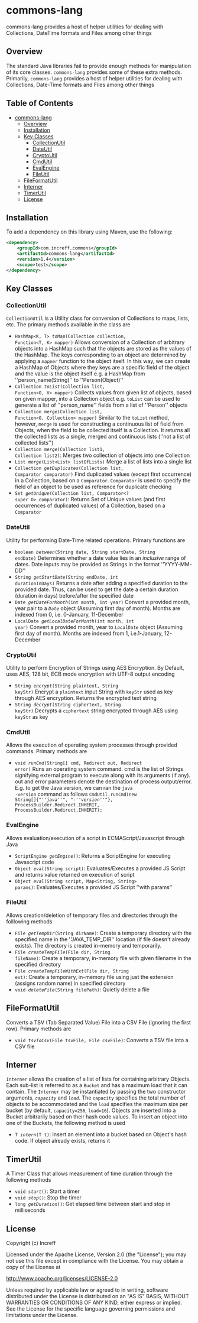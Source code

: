 # commons-lang
commons-lang provides a host of helper utilities for dealing with Collections, DateTime formats and Files among other things

## Overview
The standard Java libraries fail to provide enough methods for manipulation of its core classes. <code>commons-lang</code> provides some of these extra methods. Primarily, <code>commons-lang</code> provides a host of helper utilities for dealing with Collections, Date-Time formats and Files among other things

## Table of Contents
- [commons-lang](#commons-lang)
    * [Overview](#overview)
    * [Installation](#installation)
    * [Key Classes](#key-classes)
        + [CollectionUtil](#collectionutil)
        + [DateUtil](#dateutil)
        + [CryptoUtil](#cryptoutil)
        + [CmdUtil](#cmdutil)
        + [EvalEngine](#evalengine)
        + [FileUtil](#fileutil)
    * [FileFormatUtil](#fileformatutil)
    * [Interner](#interner)
    * [TimerUtil](#timerutil)
    * [License](#license)
## Installation
To add a dependency on this library using Maven, use the following:
```xml
<dependency>
    <groupId>com.increff.commons</groupId>
    <artifactId>commons-lang</artifactId>
    <version>1.4</version>
    <scope>test</scope>
</dependency>
```

## Key Classes
### CollectionUtil
<code>CollectionUtil</code> is a Utility class for conversion of Collections to maps, lists, etc. The primary methods available in the class are
* <code>HashMap<K, T> *toMap*(Collection<T> collection, Function<T, K> mapper)</code>  Allows conversion of a Collection of arbitrary objects into a HashMap such that the objects are stored as the values of the HashMap. The keys corresponding to an object are determined by applying a <code>*mapper*</code> function to the object itself. In this way, we can create a HashMap of Objects where they keys are a specific field of the object and the value is the object itself e.g. a HashMap from ''person_name(String)'' to ''Person(Object)''
* <code>Collection<V> *toList*(Collection<O> list, Function<O, V> mapper)</code>  Collects values from given list of objects, based on given mapper, into a Collection object e.g. <code>toList</code> can be used to generate a list of ''person_name'' fields from a list of ''Person'' objects
* <code>Collection<V> *merge*(Collection<O> list, Function<O, Collection<V>> mapper)</code>  Similar to the <code>toList</code> method, however, <code>merge</code> is used for constructing a continuous list of field from Objects, when the field to be collected itself is a Collection. It returns all the collected lists as a single, merged and continuous lists (''not a list of collected lists'')
* <code>Collection<O> *merge*(Collection<O> list1, Collection<O> list2)</code>:   Merges two collection of objects into one Collection
* <code>List<O> *merge*(List<List<O>> listOfLists)</code>  Merge a list of lists into a single list
* <code>Collection<O> *getDuplicates*(Collection<O> list, Comparator<O> comparator)</code>  Find duplicated values (except first occurrence) in a Collection, based on a <code>Comparator</code>. <code>Comparator</code> is used to specify the field of an object to be used as reference for duplicate checking
* <code>Set<O> *getUnique*(Collection<O> list, Comparator<? super O> comparator)</code>:   Returns Set of Unique values (and first occurrences of duplicated values) of a Collection, based on a <code>Comparator</code>

### DateUtil
Utility for performing Date-Time related operations. Primary functions are
* <code>boolean *between*(String date, String startDate, String endDate)</code>  Determines whether a date value lies in an *inclusive* range of dates. Date inputs may be provided as Strings in the format ''YYYY-MM-DD''
* <code>String *getStartDate*(String endDate, int durationInDays)</code>  Returns a date after adding a specified duration to the provided date. Thus, can be used to get the date a certain duration (duration in days) before/after the specified date
* <code>Date *getDateForMonth*(int month, int year)</code>  Convert a provided month, year pair to a <code>*Date*</code> object (Assuming first day of month). Months are indexed from 0, i.e. 0-January, 11-December
* <code>LocalDate *getLocalDateForMonth*(int month, int year)</code>  Convert a provided month, year to <code>*LocalDate*</code> object (Assuming first day of month). Months are indexed from 1, i.e.1-January, 12-December

### CryptoUtil
Utility to perform Encryption of Strings using AES Encryption. By Default, uses AES, 128 bit, ECB mode encryption with UTF-8 output encoding
* <code>String *encrypt*(String plaintext, String keyStr)</code>  Encrypt a <code>plaintext</code> input String with <code>keyStr</code> used as key through AES encryption. Returns the encrypted text string
* <code>String *decrypt*(String ciphertext, String keyStr)</code>  Decrypts a <code>ciphertext</code> string encrypted through AES using <code>keyStr</code> as key

### CmdUtil
Allows the execution of operating system processes through provided commands. Primary methods are
* <code>void *runCmd*(String[] cmd, Redirect out, Redirect error)</code>  Runs an operating system command. cmd is the list of Strings signifying external program to execute along with its arguments (if any). out and error parameters denote the destination of process output/error. E.g. to get the Java version, we can ran the <code>java -version</code> command as follows  <code>CmdUtil.runCmd(new String[]{"*''java*''", "-*''version*''"}, ProcessBuilder.Redirect.INHERIT, ProcessBuilder.Redirect.INHERIT);</code>

### EvalEngine
Allows evaluation/execution of a script in ECMAScript/Javascript through Java
* <code>ScriptEngine *getEngine*()</code>: Returns a ScriptEngine for executing Javascript code
* <code>Object *eval*(String script)</code>: Evaluates/Executes a provided JS Script and returns value returned on execution of script
* <code>Object *eval*(String script, Map<String, String> params)</code>: Evaluates/Executes a provided JS Script ''with params''

### FileUtil
Allows creation/deletion of temporary files and directories through the folllowing methods
* <code>File *getTempDir*(String dirName)</code>: Create a temporary directory with the specified name in the ''JAVA_TEMP_DIR'' location (if file doesn't already exists). The directory is created in-memory and temporarily.
* <code>File *createTempFile*(File dir, String fileName)</code>: Create a temporary, in-memory file with given filename in the specified directory
* <code>File *createTempFileWithExt*(File dir, String ext)</code>: Create a temporary, in-memory file using just the extension (assigns random name) in specified directory
* <code>void *deleteFile*(String filePath)</code>: Quietly delete a file

## FileFormatUtil
Converts a TSV (Tab Separated Value) File into a CSV File (ignoring the first row). Primary methods are
* <code>void *tsvToCsv*(File tsvFile, File csvFile)</code>: Converts a TSV file into a CSV file

## Interner
<code>Interner</code> allows the creation of a list of lists for containing arbitrary Objects. Each sub-list is referred to as a <code>Bucket</code> and has a maximum load that it can contain. The <code>Interner</code> may be instantiated by passing the two constructor arguments, <code>*capacity*</code> and <code>*load*</code>. The <code>capacity</code> specifies the total number of objects to be accommodated and the <code>load</code> specifies the maximum size per bucket (by default, <code>capacity=256</code>, <code>load=16</code>). Objects are inserted into a Bucket arbitrarily based on their hash code values. To insert an object into one of the Buckets, the following method is used
* <code>T *intern*(T t)</code>: Insert an element into a bucket based on Object's hash code. If object already exists, returns it

## TimerUtil
A Timer Class that allows measurement of time duration through the following methods
* <code>void *start*()</code>: Start a timer
* <code>void *stop*()</code>: Stop the timer
* <code>long *getDuration*()</code>: Get elapsed time between start and stop in milliseconds

## License
Copyright (c) Increff

Licensed under the Apache License, Version 2.0 (the "License"); you may not use this file except
in compliance with the License. You may obtain a copy of the License at

http://www.apache.org/licenses/LICENSE-2.0

Unless required by applicable law or agreed to in writing, software distributed under the License
is distributed on an "AS IS" BASIS, WITHOUT WARRANTIES OR CONDITIONS OF ANY KIND, either express
or implied. See the License for the specific language governing permissions and limitations under
the License.